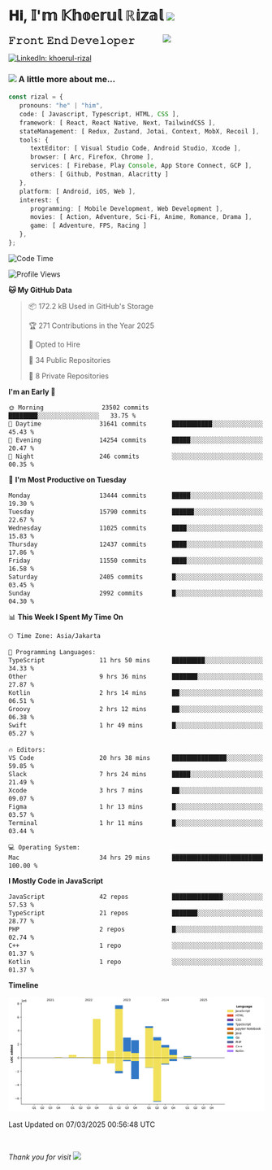 <h1> 𝐇𝐢, 𝕀'𝕞 𝕂𝕙𝕠𝕖𝕣𝕦𝕝 ℝ𝕚𝕫𝕒𝕝 <img src="https://media.giphy.com/media/mGcNjsfWAjY5AEZNw6/giphy.gif" width="50"></h1>
<img align='right' src="https://media.giphy.com/media/v1.Y2lkPTc5MGI3NjExOWI2ajR2NGJubzBsZHFuaHMwajRrcDNsNXJwOG8yb3F0NjhkNXF4OSZlcD12MV9pbnRlcm5hbF9naWZfYnlfaWQmY3Q9cw/fkZukR450RQ1qnGaq9/giphy.gif" width="200">
<strong style="font-size:20px;">𝙵𝚛𝚘𝚗𝚝 𝙴𝚗𝚍 𝙳𝚎𝚟𝚎𝚕𝚘𝚙𝚎𝚛</strong>
</p></em>

[![LinkedIn: khoerul-rizal](https://img.shields.io/badge/khoerul--rizal-blue?style=flat-square&logo=Linkedin&logoColor=white&link=https://www.linkedin.com/in/khoerul-rizal/)](https://www.linkedin.com/in/khoerul-rizal/)

### <img src="https://media.giphy.com/media/VgCDAzcKvsR6OM0uWg/giphy.gif" width="50"> A little more about me...

```typescript
const rizal = {
   pronouns: "he" | "him",
   code: [ Javascript, Typescript, HTML, CSS ],
   framework: [ React, React Native, Next, TailwindCSS ],
   stateManagement: [ Redux, Zustand, Jotai, Context, MobX, Recoil ],
   tools: {
      textEditor: [ Visual Studio Code, Android Studio, Xcode ],
      browser: [ Arc, Firefox, Chrome ],
      services: [ Firebase, Play Console, App Store Connect, GCP ],
      others: [ Github, Postman, Alacritty ]
   },
   platform: [ Android, iOS, Web ],
   interest: {
      programming: [ Mobile Development, Web Development ],
      movies: [ Action, Adventure, Sci-Fi, Anime, Romance, Drama ],
      game: [ Adventure, FPS, Racing ]
   },
};
```

<!--START_SECTION:waka-->
![Code Time](http://img.shields.io/badge/Code%20Time-2%2C317%20hrs%2046%20mins-blue)

![Profile Views](http://img.shields.io/badge/Profile%20Views-0-blue)

**🐱 My GitHub Data** 

> 📦 172.2 kB Used in GitHub's Storage 
 > 
> 🏆 271 Contributions in the Year 2025
 > 
> 💼 Opted to Hire
 > 
> 📜 34 Public Repositories 
 > 
> 🔑 8 Private Repositories 
 > 
**I'm an Early 🐤** 

```text
🌞 Morning                23502 commits       ████████░░░░░░░░░░░░░░░░░   33.75 % 
🌆 Daytime                31641 commits       ███████████░░░░░░░░░░░░░░   45.43 % 
🌃 Evening                14254 commits       █████░░░░░░░░░░░░░░░░░░░░   20.47 % 
🌙 Night                  246 commits         ░░░░░░░░░░░░░░░░░░░░░░░░░   00.35 % 
```
📅 **I'm Most Productive on Tuesday** 

```text
Monday                   13444 commits       █████░░░░░░░░░░░░░░░░░░░░   19.30 % 
Tuesday                  15790 commits       ██████░░░░░░░░░░░░░░░░░░░   22.67 % 
Wednesday                11025 commits       ████░░░░░░░░░░░░░░░░░░░░░   15.83 % 
Thursday                 12437 commits       ████░░░░░░░░░░░░░░░░░░░░░   17.86 % 
Friday                   11550 commits       ████░░░░░░░░░░░░░░░░░░░░░   16.58 % 
Saturday                 2405 commits        █░░░░░░░░░░░░░░░░░░░░░░░░   03.45 % 
Sunday                   2992 commits        █░░░░░░░░░░░░░░░░░░░░░░░░   04.30 % 
```


📊 **This Week I Spent My Time On** 

```text
🕑︎ Time Zone: Asia/Jakarta

💬 Programming Languages: 
TypeScript               11 hrs 50 mins      █████████░░░░░░░░░░░░░░░░   34.33 % 
Other                    9 hrs 36 mins       ███████░░░░░░░░░░░░░░░░░░   27.87 % 
Kotlin                   2 hrs 14 mins       ██░░░░░░░░░░░░░░░░░░░░░░░   06.51 % 
Groovy                   2 hrs 12 mins       ██░░░░░░░░░░░░░░░░░░░░░░░   06.38 % 
Swift                    1 hr 49 mins        █░░░░░░░░░░░░░░░░░░░░░░░░   05.27 % 

🔥 Editors: 
VS Code                  20 hrs 38 mins      ███████████████░░░░░░░░░░   59.85 % 
Slack                    7 hrs 24 mins       █████░░░░░░░░░░░░░░░░░░░░   21.49 % 
Xcode                    3 hrs 7 mins        ██░░░░░░░░░░░░░░░░░░░░░░░   09.07 % 
Figma                    1 hr 13 mins        █░░░░░░░░░░░░░░░░░░░░░░░░   03.57 % 
Terminal                 1 hr 11 mins        █░░░░░░░░░░░░░░░░░░░░░░░░   03.44 % 

💻 Operating System: 
Mac                      34 hrs 29 mins      █████████████████████████   100.00 % 
```

**I Mostly Code in JavaScript** 

```text
JavaScript               42 repos            ██████████████░░░░░░░░░░░   57.53 % 
TypeScript               21 repos            ███████░░░░░░░░░░░░░░░░░░   28.77 % 
PHP                      2 repos             █░░░░░░░░░░░░░░░░░░░░░░░░   02.74 % 
C++                      1 repo              ░░░░░░░░░░░░░░░░░░░░░░░░░   01.37 % 
Kotlin                   1 repo              ░░░░░░░░░░░░░░░░░░░░░░░░░   01.37 % 
```



**Timeline**

![Lines of Code chart](https://raw.githubusercontent.com/khoerulrizal/khoerulrizal/main/assets/bar_graph.png)


 Last Updated on 07/03/2025 00:56:48 UTC
<!--END_SECTION:waka-->
</details>
<br/>

<em>Thank you for visit</em> <img src="https://media.giphy.com/media/v1.Y2lkPTc5MGI3NjExcHdvNm1qZWtjaGw0ZjdwM3Z3NnY2dHlueTVuODBta2FiY20wM2YybSZlcD12MV9pbnRlcm5hbF9naWZfYnlfaWQmY3Q9cw/tV25tpdKqdFa9x81k2/giphy.gif" width="40">
